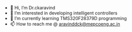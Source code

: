 - 👋 Hi, I’m Dr.ckaravind
- 👀 I’m interested in developing intelligent controllers
- 🌱 I’m currently learning TMS320F28379D programming
- 📫 How to reach me @ aravinddck@mepcoeng.ac.in

<!---
ckaravind/ckaravind is a ✨ special ✨ repository because its `README.md` (this file) appears on your GitHub profile.
You can click the Preview link to take a look at your changes.
--->
